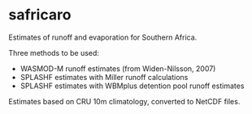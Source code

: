 # safricaro
Estimates of runoff and evaporation for Southern Africa.

Three methods to be used:

- WASMOD-M runoff estimates (from Widen-Nilsson, 2007)
- SPLASHF estimates with Miller runoff calculations
- SPLASHF estimates with WBMplus detention pool runoff estimates

Estimates based on CRU 10m climatology, converted to NetCDF files. 
